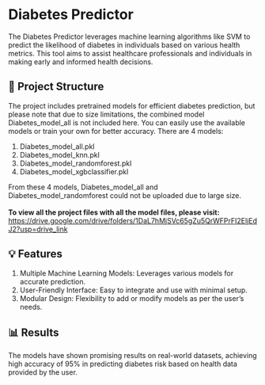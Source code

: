 # Diabetes Predictor
The Diabetes Predictor leverages machine learning algorithms like SVM to predict the likelihood of diabetes in individuals based on various health metrics. This tool aims to assist healthcare professionals and individuals in making early and informed health decisions.

## 📂 Project Structure
The project includes pretrained models for efficient diabetes prediction, but please note that due to size limitations, the combined model Diabetes_model_all is not included here. You can easily use the available models or train your own for better accuracy.
There are 4 models:
1. Diabetes_model_all.pkl
2. Diabetes_model_knn.pkl
3. Diabetes_model_randomforest.pkl
4. Diabetes_model_xgbclassifier.pkl

From these 4 models, Diabetes_model_all and Diabetes_model_randomforest could not be uploaded due to large size.
<br>
<br>
**To view all the project files with all the model files, please visit:** https://drive.google.com/drive/folders/1DaL7hMjSVc65gZu5QrWFPrFI2EljEdJ2?usp=drive_link

## 💡 Features
1. Multiple Machine Learning Models: Leverages various models for accurate prediction.
2. User-Friendly Interface: Easy to integrate and use with minimal setup.
3. Modular Design: Flexibility to add or modify models as per the user’s needs.

## 📊 Results
The models have shown promising results on real-world datasets, achieving high accuracy of 95% in predicting diabetes risk based on health data provided by the user.

